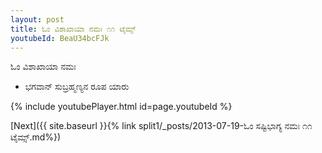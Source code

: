 ```yaml
---
layout: post
title: ಓಂ ವಿಶಾಖಾಯಾ ನಮಃ ೧೧ ಟೈಮ್ಸ್
youtubeId: BeaU34bcFJk
---
```

 
 
 ಓಂ ವಿಶಾಖಾಯಾ ನಮಃ  
 
 -  ಭಗವಾನ್ ಸುಬ್ರಹ್ಮಣ್ಯನ ರೂಪ ಯಾರು 
 
  
 
  
 
 
 
 
 
 


{% include youtubePlayer.html id=page.youtubeId %}
 
[Next]({{ site.baseurl }}{% link  split1/_posts/2013-07-19-ಓಂ ಸಷ್ಟಿಭಾಗ್ಯ ನಮಃ ೧೧ ಟೈಮ್ಸ್.md%})
 
